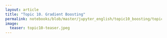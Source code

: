 ```yaml
---
layout: article
title: "Topic 10. Gradient Boosting"
permalink: notebooks/blob/master/jupyter_english/topic10_boosting/topic10_gradient_boosting.ipynb?flush_cache=true
image:
  teaser: topic10-teaser.jpeg
---
```



